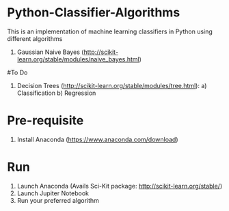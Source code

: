 # Python-Classifier-Algorithms
This is an implementation of machine learning classifiers in Python using different algorithms
1. Gaussian Naive Bayes (http://scikit-learn.org/stable/modules/naive_bayes.html)

#To Do
1. Decision Trees (http://scikit-learn.org/stable/modules/tree.html):
a) Classification
b) Regression

# Pre-requisite
1. Install Anaconda (https://www.anaconda.com/download)

# Run
1. Launch Anaconda (Avails Sci-Kit package: http://scikit-learn.org/stable/)
2. Launch Jupiter Notebook
3. Run your preferred algorithm

